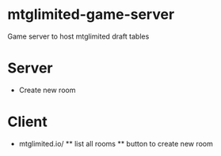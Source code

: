# mtglimited-game-server
Game server to host mtglimited draft tables

# Server
* Create new room

# Client
* mtglimited.io/
** list all rooms
** button to create new room